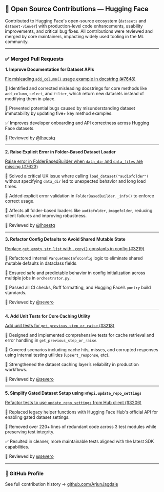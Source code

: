## 🧠 Open Source Contributions — Hugging Face

Contributed to Hugging Face's open-source ecosystem (`datasets` and `dataset-viewer`) with production-level code enhancements, usability improvements, and critical bug fixes. All contributions were reviewed and merged by core maintainers, impacting widely used tooling in the ML community.

---

### ✅ Merged Pull Requests

**1. Improve Documentation for Dataset APIs**

[Fix misleading `add_column()` usage example in docstring (#7648)](https://github.com/huggingface/datasets/pull/7648)

🔹 Identified and corrected misleading docstrings for core methods like `add_column`, `select`, and `filter`, which return new datasets instead of modifying them in-place.

🔹 Prevented potential bugs caused by misunderstanding dataset immutability by updating five+ key method examples.

✅ Improves developer onboarding and API correctness across Hugging Face datasets.

🧠 Reviewed by [@lhoestq](https://github.com/lhoestq)

---

**2. Raise Explicit Error in Folder-Based Dataset Loader**

[Raise error in FolderBasedBuilder when `data_dir` and `data_files` are missing (#7623)](https://github.com/huggingface/datasets/pull/7623)

🔹 Solved a critical UX issue where calling `load_dataset("audiofolder")` without specifying `data_dir` led to unexpected behavior and long load times.

🔹 Added explicit error validation in `FolderBasedBuilder._info()` to enforce correct usage.

📂 Affects all folder-based loaders like `audiofolder`, `imagefolder`, reducing silent failures and improving robustness.

🧠 Reviewed by [@lhoestq](https://github.com/lhoestq)

---

**3. Refactor Config Defaults to Avoid Shared Mutable State**

[Replace `get_empty_str_list` with `.copy()` constants in config (#3219)](https://github.com/huggingface/dataset-viewer/pull/3219)

🔹 Refactored internal `ParquetAndInfoConfig` logic to eliminate shared mutable defaults in dataclass fields.

🔹 Ensured safe and predictable behavior in config initialization across multiple jobs in `orchestrator.py`.

🧼 Passed all CI checks, Ruff formatting, and Hugging Face’s `poetry` build standards.

🧠 Reviewed by [@severo](https://github.com/severo)

---

**4. Add Unit Tests for Core Caching Utility**

[Add unit tests for `get_previous_step_or_raise` (#3218)](https://github.com/huggingface/dataset-viewer/pull/3218)

🔹 Designed and implemented comprehensive tests for cache retrieval and error handling in `get_previous_step_or_raise`.

🔹 Covered scenarios including cache hits, misses, and corrupted responses using internal testing utilities (`upsert_response`, etc).

🧪 Strengthened the dataset caching layer’s reliability in production workflows.

🧠 Reviewed by [@severo](https://github.com/severo)

---

**5. Simplify Gated Dataset Setup using `HfApi.update_repo_settings`**

[Refactor tests to use `update_repo_settings` from Hub client (#3206)](https://github.com/huggingface/dataset-viewer/pull/3206)

🔹 Replaced legacy helper functions with Hugging Face Hub's official API for enabling gated dataset settings.

🔹 Removed over 220+ lines of redundant code across 3 test modules while preserving test integrity.

✅ Resulted in cleaner, more maintainable tests aligned with the latest SDK capabilities.

🧠 Reviewed by [@severo](https://github.com/severo)

---

### 📁 GitHub Profile

See full contribution history → [github.com/ArjunJagdale](https://github.com/ArjunJagdale)
